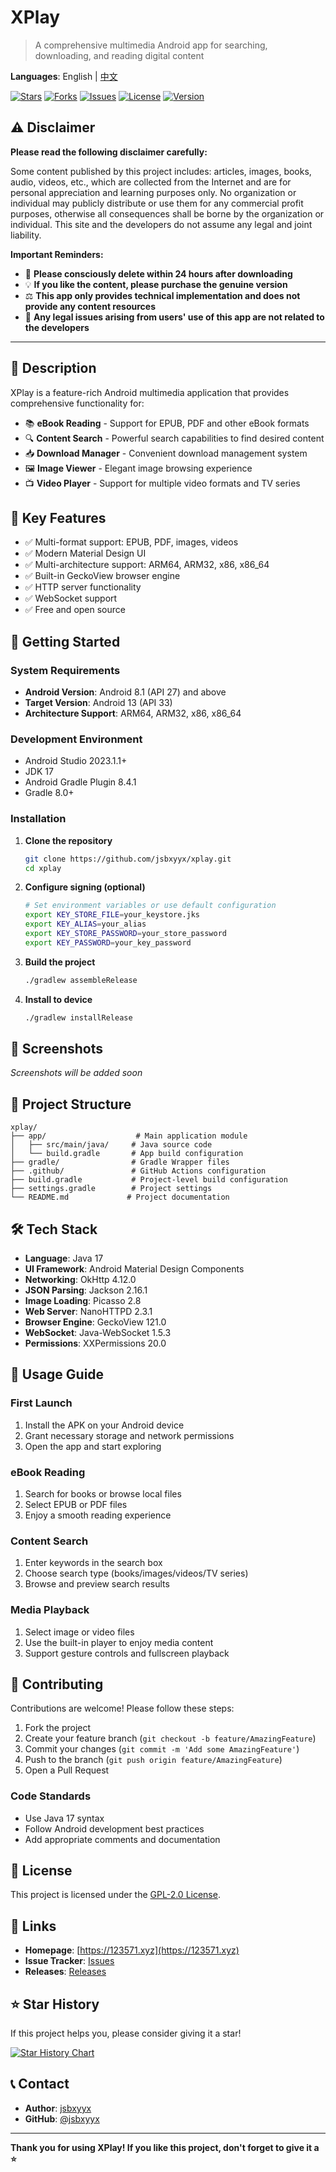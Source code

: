# XPlay

> A comprehensive multimedia Android app for searching, downloading, and reading digital content

**Languages**: English | [中文](README_CN.md)

[![Stars](https://img.shields.io/github/stars/jsbxyyx/xplay)](https://github.com/jsbxyyx/xplay/stargazers)
[![Forks](https://img.shields.io/github/forks/jsbxyyx/xplay)](https://github.com/jsbxyyx/xplay/network)
[![Issues](https://img.shields.io/github/issues/jsbxyyx/xplay)](https://github.com/jsbxyyx/xplay/issues)
[![License](https://img.shields.io/github/license/jsbxyyx/xplay)](https://github.com/jsbxyyx/xplay/blob/main/LICENSE)
[![Version](https://img.shields.io/badge/version-4.9-blue)](https://github.com/jsbxyyx/xplay/releases)

## ⚠️ Disclaimer

**Please read the following disclaimer carefully:**

Some content published by this project includes: articles, images, books, audio, videos, etc., which are collected from the Internet and are for personal appreciation and learning purposes only. No organization or individual may publicly distribute or use them for any commercial profit purposes, otherwise all consequences shall be borne by the organization or individual. This site and the developers do not assume any legal and joint liability.

**Important Reminders:**
- 🔴 **Please consciously delete within 24 hours after downloading**
- 💡 **If you like the content, please purchase the genuine version**
- ⚖️ **This app only provides technical implementation and does not provide any content resources**
- 📝 **Any legal issues arising from users' use of this app are not related to the developers**

---

## 📝 Description

XPlay is a feature-rich Android multimedia application that provides comprehensive functionality for:

- 📚 **eBook Reading** - Support for EPUB, PDF and other eBook formats
- 🔍 **Content Search** - Powerful search capabilities to find desired content
- 📥 **Download Manager** - Convenient download management system
- 🖼️ **Image Viewer** - Elegant image browsing experience
- 📺 **Video Player** - Support for multiple video formats and TV series

## 🌟 Key Features

- ✅ Multi-format support: EPUB, PDF, images, videos
- ✅ Modern Material Design UI
- ✅ Multi-architecture support: ARM64, ARM32, x86, x86_64
- ✅ Built-in GeckoView browser engine
- ✅ HTTP server functionality
- ✅ WebSocket support
- ✅ Free and open source

## 🚀 Getting Started

### System Requirements

- **Android Version**: Android 8.1 (API 27) and above
- **Target Version**: Android 13 (API 33)
- **Architecture Support**: ARM64, ARM32, x86, x86_64

### Development Environment

- Android Studio 2023.1.1+
- JDK 17
- Android Gradle Plugin 8.4.1
- Gradle 8.0+

### Installation

1. **Clone the repository**
   ```bash
   git clone https://github.com/jsbxyyx/xplay.git
   cd xplay
   ```

2. **Configure signing (optional)**
   ```bash
   # Set environment variables or use default configuration
   export KEY_STORE_FILE=your_keystore.jks
   export KEY_ALIAS=your_alias
   export KEY_STORE_PASSWORD=your_store_password
   export KEY_PASSWORD=your_key_password
   ```

3. **Build the project**
   ```bash
   ./gradlew assembleRelease
   ```

4. **Install to device**
   ```bash
   ./gradlew installRelease
   ```

## 📱 Screenshots

*Screenshots will be added soon*

## 🔧 Project Structure

```
xplay/
├── app/                    # Main application module
│   ├── src/main/java/     # Java source code
│   └── build.gradle       # App build configuration
├── gradle/                # Gradle Wrapper files
├── .github/               # GitHub Actions configuration
├── build.gradle           # Project-level build configuration
├── settings.gradle        # Project settings
└── README.md             # Project documentation
```

## 🛠️ Tech Stack

- **Language**: Java 17
- **UI Framework**: Android Material Design Components
- **Networking**: OkHttp 4.12.0
- **JSON Parsing**: Jackson 2.16.1
- **Image Loading**: Picasso 2.8
- **Web Server**: NanoHTTPD 2.3.1
- **Browser Engine**: GeckoView 121.0
- **WebSocket**: Java-WebSocket 1.5.3
- **Permissions**: XXPermissions 20.0

## 📖 Usage Guide

### First Launch
1. Install the APK on your Android device
2. Grant necessary storage and network permissions
3. Open the app and start exploring

### eBook Reading
1. Search for books or browse local files
2. Select EPUB or PDF files
3. Enjoy a smooth reading experience

### Content Search
1. Enter keywords in the search box
2. Choose search type (books/images/videos/TV series)
3. Browse and preview search results

### Media Playback
1. Select image or video files
2. Use the built-in player to enjoy media content
3. Support gesture controls and fullscreen playback

## 🤝 Contributing

Contributions are welcome! Please follow these steps:

1. Fork the project
2. Create your feature branch (`git checkout -b feature/AmazingFeature`)
3. Commit your changes (`git commit -m 'Add some AmazingFeature'`)
4. Push to the branch (`git push origin feature/AmazingFeature`)
5. Open a Pull Request

### Code Standards
- Use Java 17 syntax
- Follow Android development best practices
- Add appropriate comments and documentation

## 📄 License

This project is licensed under the [GPL-2.0 License](LICENSE).

## 🔗 Links

- **Homepage**: [https://123571.xyz](https://123571.xyz)
- **Issue Tracker**: [Issues](https://github.com/jsbxyyx/xplay/issues)
- **Releases**: [Releases](https://github.com/jsbxyyx/xplay/releases)

## ⭐ Star History

If this project helps you, please consider giving it a star!

[![Star History Chart](https://api.star-history.com/svg?repos=jsbxyyx/xplay&type=Date)](https://star-history.com/#jsbxyyx/xplay&Date)

## 📞 Contact

- **Author**: [jsbxyyx](https://github.com/jsbxyyx)
- **GitHub**: [@jsbxyyx](https://github.com/jsbxyyx)

---

**Thank you for using XPlay! If you like this project, don't forget to give it a ⭐**
